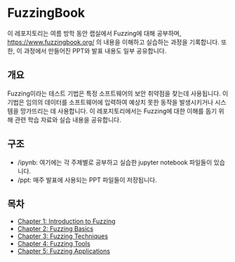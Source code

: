 # FuzzingBook

이 레포지토리는 여름 방학 동안 랩실에서 Fuzzing에 대해 공부하며, https://www.fuzzingbook.org/ 의 내용을 이해하고 실습하는 과정을 기록합니다. 
또한, 이 과정에서 만들어진 PPT와 발표 내용도 일부 공유합니다.

## 개요

Fuzzing이라는 테스트 기법은 특정 소프트웨어의 보안 취약점을 찾는데 사용됩니다. 이 기법은 임의의 데이터를 소프트웨어에 입력하여 예상치 못한 동작을 발생시키거나 시스템을 망가뜨리는 데 사용합니다. 이 레포지토리에서는 Fuzzing에 대한 이해를 돕기 위해 관련 학습 자료와 실습 내용을 공유합니다.

## 구조
 
- /ipynb: 여기에는 각 주제별로 공부하고 실습한 jupyter notebook 파일들이 있습니다. 
- /ppt: 매주 발표에 사용되는 PPT 파일들이 저장됩니다.

## 목차

- [Chapter 1: Introduction to Fuzzing](./chapter1/README.md)
- [Chapter 2: Fuzzing Basics](./chapter2/README.md)
- [Chapter 3: Fuzzing Techniques](./chapter3/README.md)
- [Chapter 4: Fuzzing Tools](./chapter4/README.md)
- [Chapter 5: Fuzzing Applications](./chapter5/README.md)

<!--## Contributing

이 레포에 기여하고 싶다면, 다음을 참고하세요.

- [Contributing Guide](./CONTRIBUTING.md)]

## License

이 레포는 [MIT License](./LICENSE)로 라이센스가 부여되어 있습니다.
-->
